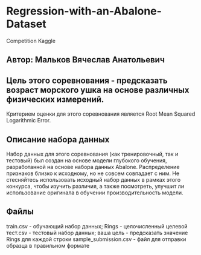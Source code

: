 # Regression-with-an-Abalone-Dataset
Competition Kaggle

## Автор: Мальков Вячеслав Анатольевич
## Цель этого соревнования - предсказать возраст морского ушка на основе различных физических измерений.
Критерием оценки для этого соревнования является Root Mean Squared Logarithmic Error.
## Описание набора данных
Набор данных для этого соревнования (как тренировочный, так и тестовый) был создан на основе модели глубокого обучения, разработанной на основе набора данных Abalone. Распределение признаков близко к исходному, но не совсем совпадает с ним. Не стесняйтесь использовать исходный набор данных в рамках этого конкурса, чтобы изучить различия, а также посмотреть, улучшит ли использование оригинала в обучении производительность модели.
## Файлы
train.csv - обучающий набор данных; Rings - целочисленный целевой
тест.csv - тестовый набор данных; ваша цель - предсказать значение Rings для каждой строки
sample_submission.csv - файл для отправки образца в правильном формате
